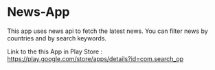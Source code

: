 # News-App
This app uses news api to fetch the latest news.
You can filter news by countries and by search keywords.

Link to the this App in Play Store :
https://play.google.com/store/apps/details?id=com.search_op 
